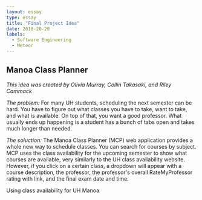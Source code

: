```yaml
---
layout: essay
type: essay
title: "Final Project Idea"
date: 2018-20-20
labels:
  - Software Engineering
  - Meteor
---
```

## Manoa Class Planner

<i>This idea was created by Olivia Murray, Collin Takasaki, and Riley Cammack</i>

<i>The problem:</i> For many UH students, scheduling the next semester can be hard. You have to figure out what classes you have to take, want to take, and what is available. On top of that, you want a good professor.  What usually ends up happening is a student has a bunch of tabs open and takes much longer than needed.

<i>The soluction:</i> The Manoa Class Planner (MCP) web application provides a whole new way to schedule classes. You can search for courses by subject. MCP uses the class availability for the upcoming semester to show what courses are available, very similarly to the UH class availability website. However, if you click on a certain class, a dropdown will appear with a course description, the professor, the professor's overall RateMyProfessor rating with link, and the final exam date and time. 

Using class availability for UH Manoa

